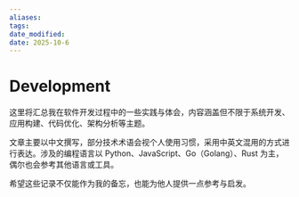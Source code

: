 ```yaml
---
aliases: 
tags: 
date_modified: 
date: 2025-10-6
---
```


# Development

这里将汇总我在软件开发过程中的一些实践与体会，内容涵盖但不限于系统开发、应用构建、代码优化、架构分析等主题。

文章主要以中文撰写，部分技术术语会视个人使用习惯，采用中英文混用的方式进行表达。涉及的编程语言以 Python、JavaScript、Go（Golang）、Rust 为主，偶尔也会参考其他语言或工具。

希望这些记录不仅能作为我的备忘，也能为他人提供一点参考与启发。

